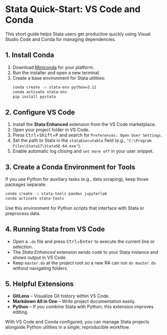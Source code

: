 # Stata Quick-Start: VS Code and Conda

This short guide helps Stata users get productive quickly using Visual Studio Code and Conda for managing dependencies.

## 1. Install Conda

1. Download [Miniconda](https://docs.conda.io/en/latest/miniconda.html) for your platform.
2. Run the installer and open a new terminal.
3. Create a base environment for Stata utilities:
   ```bash
   conda create -n stata-env python=3.11
   conda activate stata-env
   pip install pystata
   ```

## 2. Configure VS Code

1. Install the **Stata Enhanced** extension from the VS Code marketplace.
2. Open your project folder in VS Code.
3. Press <kbd>Ctrl</kbd>+<kbd>Shift</kbd>+<kbd>P</kbd> and search for `Preferences: Open User Settings`.
4. Set the path to Stata in the `stataExecutable` field (e.g., `"C:\Program Files\Stata17\StataSE-64.exe"`).
5. Enable automatic log closing and `set more off` in your user snippet.

## 3. Create a Conda Environment for Tools

If you use Python for auxiliary tasks (e.g., data scraping), keep those packages separate:
```bash
conda create -n stata-tools pandas jupyterlab
conda activate stata-tools
```
Use this environment for Python scripts that interface with Stata or preprocess data.

## 4. Running Stata from VS Code

- Open a `.do` file and press <kbd>Ctrl</kbd>+<kbd>Enter</kbd> to execute the current line or selection.
- The *Stata Enhanced* extension sends code to your Stata instance and shows output in VS Code.
- Keep `master.do` at the project root so a new RA can run `do master.do` without navigating folders.

## 5. Helpful Extensions

- **GitLens** – Visualize Git history within VS Code.
- **Markdown All in One** – Write project documentation easily.
- **Python** – If you combine Stata with Python, this extension improves editing.

With VS Code and Conda configured, you can manage Stata projects alongside Python utilities in a single, reproducible workflow.
